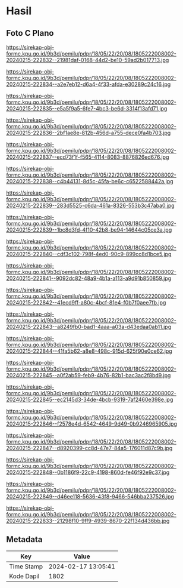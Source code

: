 # Hasil

## Foto C Plano

https://sirekap-obj-formc.kpu.go.id/9b3d/pemilu/pdpr/18/05/22/20/08/1805222008002-20240215-222832--21981daf-0168-44d2-be10-59ad2b017713.jpg

https://sirekap-obj-formc.kpu.go.id/9b3d/pemilu/pdpr/18/05/22/20/08/1805222008002-20240215-222834--a2e7eb12-d6a4-4f33-afda-e30289c24c16.jpg

https://sirekap-obj-formc.kpu.go.id/9b3d/pemilu/pdpr/18/05/22/20/08/1805222008002-20240215-222835--e5a5f9a5-6fe7-4bc3-be6d-3314f13afd71.jpg

https://sirekap-obj-formc.kpu.go.id/9b3d/pemilu/pdpr/18/05/22/20/08/1805222008002-20240215-222836--2bf1ae8e-812b-456d-a755-dece0fa4b703.jpg

https://sirekap-obj-formc.kpu.go.id/9b3d/pemilu/pdpr/18/05/22/20/08/1805222008002-20240215-222837--ecd73f1f-f565-4114-8083-8876826ed676.jpg

https://sirekap-obj-formc.kpu.go.id/9b3d/pemilu/pdpr/18/05/22/20/08/1805222008002-20240215-222838--c4b44131-8d5c-45fa-be6c-c6522588442a.jpg

https://sirekap-obj-formc.kpu.go.id/9b3d/pemilu/pdpr/18/05/22/20/08/1805222008002-20240215-222839--283d5525-c6da-461a-8326-553b3c47aba0.jpg

https://sirekap-obj-formc.kpu.go.id/9b3d/pemilu/pdpr/18/05/22/20/08/1805222008002-20240215-222839--1bc8d3fd-4f10-42b8-be94-14644c05ce3a.jpg

https://sirekap-obj-formc.kpu.go.id/9b3d/pemilu/pdpr/18/05/22/20/08/1805222008002-20240215-222840--cdf3c102-798f-4ed0-90c9-899cc8d1bce5.jpg

https://sirekap-obj-formc.kpu.go.id/9b3d/pemilu/pdpr/18/05/22/20/08/1805222008002-20240215-222841--9092dc82-48a9-4b1a-a113-a9d91b850859.jpg

https://sirekap-obj-formc.kpu.go.id/9b3d/pemilu/pdpr/18/05/22/20/08/1805222008002-20240215-222842--41ecd9ff-a80c-4bcf-81e4-f0b7f0aee7fb.jpg

https://sirekap-obj-formc.kpu.go.id/9b3d/pemilu/pdpr/18/05/22/20/08/1805222008002-20240215-222843--a8249fb0-bad1-4aaa-a03a-d43edaa0ab11.jpg

https://sirekap-obj-formc.kpu.go.id/9b3d/pemilu/pdpr/18/05/22/20/08/1805222008002-20240215-222844--41fa5b62-a8e8-498c-915d-625f90e0ce62.jpg

https://sirekap-obj-formc.kpu.go.id/9b3d/pemilu/pdpr/18/05/22/20/08/1805222008002-20240215-222845--a0f2ab59-feb9-4b76-82b1-bac3ac2f8bd9.jpg

https://sirekap-obj-formc.kpu.go.id/9b3d/pemilu/pdpr/18/05/22/20/08/1805222008002-20240215-222845--ec2145d3-34de-4bcb-9319-7af2460e398e.jpg

https://sirekap-obj-formc.kpu.go.id/9b3d/pemilu/pdpr/18/05/22/20/08/1805222008002-20240215-222846--f2578e4d-6542-4649-9d49-0b9246965905.jpg

https://sirekap-obj-formc.kpu.go.id/9b3d/pemilu/pdpr/18/05/22/20/08/1805222008002-20240215-222847--d8920399-cc8d-47e7-84a5-176011d87c9b.jpg

https://sirekap-obj-formc.kpu.go.id/9b3d/pemilu/pdpr/18/05/22/20/08/1805222008002-20240215-222848--0b1186f9-22c9-4198-860d-fe46f92e9c37.jpg

https://sirekap-obj-formc.kpu.go.id/9b3d/pemilu/pdpr/18/05/22/20/08/1805222008002-20240215-222849--d46ee118-5636-43f8-9466-546bba237526.jpg

https://sirekap-obj-formc.kpu.go.id/9b3d/pemilu/pdpr/18/05/22/20/08/1805222008002-20240215-222833--21298f10-9ff9-4939-8670-22f134d436bb.jpg


## Metadata

| Key        | Value               |
| ---------- | ------------------- |
| Time Stamp | 2024-02-17 13:05:41 |
| Kode Dapil | 1802                |



